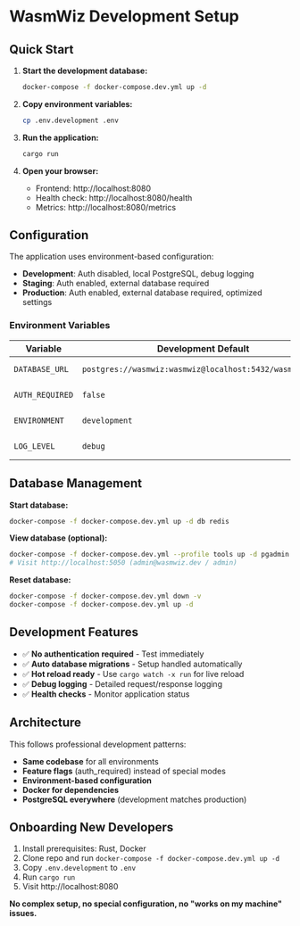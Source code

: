 # WasmWiz Development Setup

## Quick Start

1. **Start the development database:**
   ```bash
   docker-compose -f docker-compose.dev.yml up -d
   ```

2. **Copy environment variables:**
   ```bash
   cp .env.development .env
   ```

3. **Run the application:**
   ```bash
   cargo run
   ```

4. **Open your browser:**
   - Frontend: http://localhost:8080
   - Health check: http://localhost:8080/health
   - Metrics: http://localhost:8080/metrics

## Configuration

The application uses environment-based configuration:

- **Development**: Auth disabled, local PostgreSQL, debug logging
- **Staging**: Auth enabled, external database required
- **Production**: Auth enabled, external database required, optimized settings

### Environment Variables

| Variable | Development Default | Description |
|----------|-------------------|-------------|
| `DATABASE_URL` | `postgres://wasmwiz:wasmwiz@localhost:5432/wasmwiz_dev` | Database connection |
| `AUTH_REQUIRED` | `false` | Enable/disable authentication |
| `ENVIRONMENT` | `development` | Runtime environment |
| `LOG_LEVEL` | `debug` | Logging verbosity |

## Database Management

**Start database:**
```bash
docker-compose -f docker-compose.dev.yml up -d db redis
```

**View database (optional):**
```bash
docker-compose -f docker-compose.dev.yml --profile tools up -d pgadmin
# Visit http://localhost:5050 (admin@wasmwiz.dev / admin)
```

**Reset database:**
```bash
docker-compose -f docker-compose.dev.yml down -v
docker-compose -f docker-compose.dev.yml up -d
```

## Development Features

- ✅ **No authentication required** - Test immediately
- ✅ **Auto database migrations** - Setup handled automatically  
- ✅ **Hot reload ready** - Use `cargo watch -x run` for live reload
- ✅ **Debug logging** - Detailed request/response logging
- ✅ **Health checks** - Monitor application status

## Architecture

This follows professional development patterns:
- **Same codebase** for all environments
- **Feature flags** (auth_required) instead of special modes
- **Environment-based configuration**
- **Docker for dependencies** 
- **PostgreSQL everywhere** (development matches production)

## Onboarding New Developers

1. Install prerequisites: Rust, Docker
2. Clone repo and run `docker-compose -f docker-compose.dev.yml up -d`
3. Copy `.env.development` to `.env`
4. Run `cargo run`
5. Visit http://localhost:8080

**No complex setup, no special configuration, no "works on my machine" issues.**
